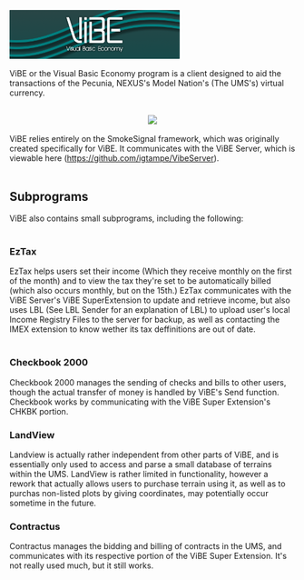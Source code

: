 <img src=https://raw.githubusercontent.com/igtampe/ViBE/master/Resources/VIBESplash.png width="300"/><br>

ViBE or the Visual Basic Economy program is a client designed to aid the transactions of the Pecunia, NEXUS's Model Nation's (The UMS's) virtual currency. <br> <br> 

<p align="center">
  <img src=https://lh5.googleusercontent.com/Qg-TVDWy1DhuO-5l8dKnhcNstueZKQL24OwXquBbDfKETXNMdrDY2G2vy0CdT00RftWAeNz74tk08n0vCSlIWfJdWphY7IK-R3CRKhWyeuEzM05n94s=w1280 /><br>
</p>

ViBE relies entirely on the SmokeSignal framework, which was originally created specifically for ViBE. It communicates with the ViBE Server, which is viewable here (https://github.com/igtampe/VibeServer). <br><br> 

## Subprograms
ViBE also contains small subprograms, including the following:<br><br>

### EzTax
EzTax helps users set their income (Which they receive monthly on the first of the month) and to view the tax they're set to be automatically billed (which also occurs monthly, but on the 15th.) EzTax communicates with the ViBE Server's ViBE SuperExtension to update and retrieve income, but also uses LBL (See LBL Sender for an explanation of LBL) to upload user's local Income Registry Files to the server for backup, as well as contacting the IMEX extension to know wether its tax deffinitions are out of date. <br><br>

### Checkbook 2000
Checkbook 2000 manages the sending of checks and bills to other users, though the actual transfer of money is handled by ViBE's Send function. Checkbook works by communicating with the ViBE Super Extension's CHKBK portion.

### LandView
Landview is actually rather independent from other parts of ViBE, and is essentially only used to access and parse a small database of terrains within the UMS. LandView is rather limited in functionality, however a rework that actually allows users to purchase terrain using it, as well as to purchas non-listed plots by giving coordinates, may potentially occur sometime in the future.

### Contractus
Contractus manages the bidding and billing of contracts in the UMS, and communicates with its respective portion of the ViBE Super Extension. It's not really used much, but it still works.
